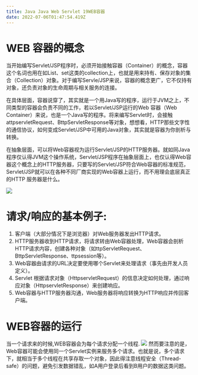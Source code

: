 ```yaml
---
title: Java Java Web Servlet 19WEB容器
date: 2022-07-06T01:47:54.419Z
---
```

# WEB 容器的概念
当开始编写Servlet/JSP程序时，必须开始接触容器（Container）的概念，容器这个名词也用在如List、set这类的collection上，也就是用来持有、保存对象的集合（Collection）对象。对于编写Servle/JSP来说，容器的概念更广，它不仅持有对象，还负责对象的生命周期与相关服务的连接。

在具体层面，容器说穿了，其实就是一个用Java写的程序，运行于JVM之上，不同类型的容器会负责不同的工作，若以Servlet/JSP运行的Web 容器（Web Container）来说，也是一个Java写的程序。将来编写Servlet时，会接触attpservletRequest、BttpServletResponse等对象，想想看，HTTP那些文字性的通信协议，如何变成Servlet/JSP中可用的Java对象，其实就是容器为你剖析与转换。

在抽象层面，可以将Web容器视为运行Servlet/JSP的HTTP服务器。就如同Java程序仅认得JVM这个操作系统，Servlet/JSP程序在抽象层面上，也仅认得Web容器这个概念上的HTTP服务器，只要写的Servlet/JSP符合Web容器的标准规范，Servlet/JSP就可以在各种不同厂商实现的Web容器上运行，而不用理会底层真正的HTTP 服务器是什么。

![](../../images/容器的角色位置.jpg)

# 请求/响应的基本例子:
1. 客户端（大部分情况下是浏览器）对Web服务器发出HTTP请求。
2. HTTP服务器收到HTTP请求，将请求转由Web容器处理，Web容器会剖析HTTP请求内容，创建各种对象（如ttpServletRequest、BttpServletResponse、ttpsession等）。
3. Web容器由请求的URL决定要使用哪个Servlet来处理请求（事先由开发人员定义）。
4. Servlet 根据请求对象（HttpservletRequest）的信息决定如何处理，通过响应对象（HttpservletResponse）来创建响应。
5. Web容器与HTTP服务器沟通，Web服务器将响应转换为HTTP响应并传回客户端。

# WEB容器的运行
当一个请求来的时候,WEB容器会为每个请求分配一个线程.
![](../../images/WEB容器-线程.jpg)
然而要注意的是，Web容器可能会使用同一个Servlet实例来服务多个请求。也就是说，多个请求下，就相当于多个线程在共享存取一个对象，因此得注意线程安全（Thread-safe）的问题，避免引发数据错乱，如A用户登录后看到B用户的数据这类问题。

